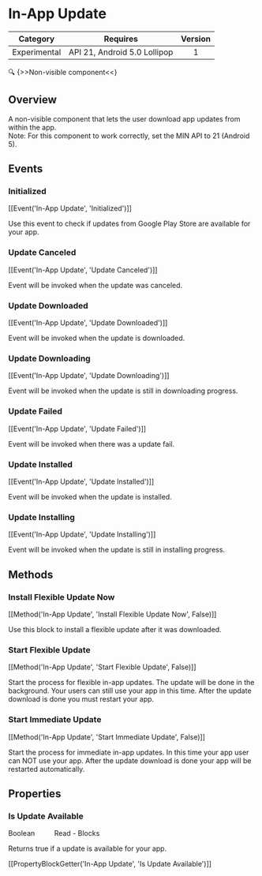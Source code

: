 # In-App Update

| Category | Requires | Version |
|:--------:|:-------:|:--------:|
|Experimental|API 21, Android 5.0 Lollipop|1|

:mag: {>>Non-visible component<<}

## Overview

A non-visible component that lets the user download app updates from within the app.   
Note\: For this component to work correctly, set the MIN API to 21 (Android 5).

## Events

### Initialized

[[Event('In-App Update', 'Initialized')]]

Use this event to check if updates from Google Play Store are available for your app.

### Update Canceled

[[Event('In-App Update', 'Update Canceled')]]

Event will be invoked when the update was canceled.

### Update Downloaded

[[Event('In-App Update', 'Update Downloaded')]]

Event will be invoked when the update is downloaded.

### Update Downloading

[[Event('In-App Update', 'Update Downloading')]]

Event will be invoked when the update is still in downloading progress.

### Update Failed

[[Event('In-App Update', 'Update Failed')]]

Event will be invoked when there was a update fail.

### Update Installed

[[Event('In-App Update', 'Update Installed')]]

Event will be invoked when the update is installed.

### Update Installing

[[Event('In-App Update', 'Update Installing')]]

Event will be invoked when the update is still in installing progress.

## Methods

### Install Flexible Update Now

[[Method('In-App Update', 'Install Flexible Update Now', False)]]

Use this block to install a flexible update after it was downloaded.

### Start Flexible Update

[[Method('In-App Update', 'Start Flexible Update', False)]]

Start the process for flexible in-app updates. The update will be done in the background. Your users can still use your app in this time. After the update download is done you must restart your app.

### Start Immediate Update

[[Method('In-App Update', 'Start Immediate Update', False)]]

Start the process for immediate in-app updates. In this time your app user can NOT use your app. After the update download is done your app will be restarted automatically.

## Properties

### Is Update Available

<span class="chip chip-boolean">Boolean</span>&nbsp;&nbsp;&nbsp;&nbsp;&nbsp;&nbsp;&nbsp;&nbsp;&nbsp;&nbsp;<span class="chip chip-rw">Read</span> - <span class="chip chip-bd">Blocks</span> 

Returns true if a update is available for your app.

[[PropertyBlockGetter('In-App Update', 'Is Update Available')]]